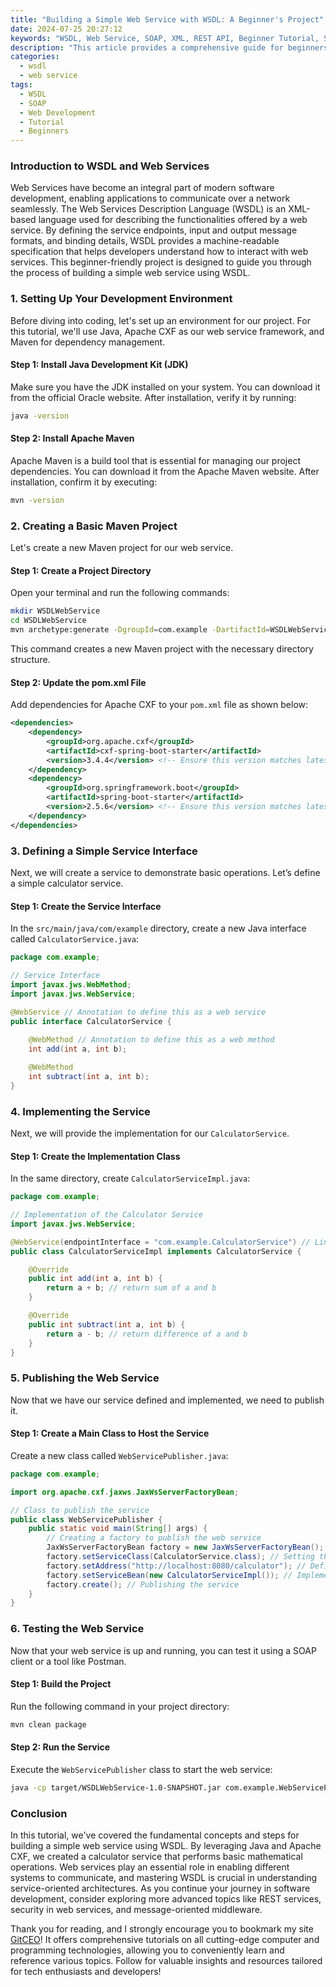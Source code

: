 ```yaml
---
title: "Building a Simple Web Service with WSDL: A Beginner's Project"
date: 2024-07-25 20:27:12
keywords: "WSDL, Web Service, SOAP, XML, REST API, Beginner Tutorial, Software Development"
description: "This article provides a comprehensive guide for beginners to understand and implement a simple web service using WSDL (Web Services Description Language). The tutorial walks through the necessary steps for setting up a SOAP web service, the underlying technologies involved, and tips for practical implementation. It aims to equip developers with the foundational knowledge to build robust web services, making it suitable for those new to software development and web technologies."
categories:
  - wsdl
  - web service
tags:
  - WSDL
  - SOAP
  - Web Development
  - Tutorial
  - Beginners
---
```


### Introduction to WSDL and Web Services

Web Services have become an integral part of modern software development, enabling applications to communicate over a network seamlessly. The Web Services Description Language (WSDL) is an XML-based language used for describing the functionalities offered by a web service. By defining the service endpoints, input and output message formats, and binding details, WSDL provides a machine-readable specification that helps developers understand how to interact with web services. This beginner-friendly project is designed to guide you through the process of building a simple web service using WSDL.

<!-- more -->

### 1. Setting Up Your Development Environment

Before diving into coding, let's set up an environment for our project. For this tutorial, we'll use Java, Apache CXF as our web service framework, and Maven for dependency management. 

#### Step 1: Install Java Development Kit (JDK)

Make sure you have the JDK installed on your system. You can download it from the official Oracle website. After installation, verify it by running:

```bash
java -version
```

#### Step 2: Install Apache Maven

Apache Maven is a build tool that is essential for managing our project dependencies. You can download it from the Apache Maven website. After installation, confirm it by executing:

```bash
mvn -version
```

### 2. Creating a Basic Maven Project

Let's create a new Maven project for our web service.

#### Step 1: Create a Project Directory

Open your terminal and run the following commands:

```bash
mkdir WSDLWebService
cd WSDLWebService
mvn archetype:generate -DgroupId=com.example -DartifactId=WSDLWebService -DarchetypeArtifactId=maven-archetype-quickstart -DinteractiveMode=false
```

This command creates a new Maven project with the necessary directory structure.

#### Step 2: Update the pom.xml File

Add dependencies for Apache CXF to your `pom.xml` file as shown below:

```xml
<dependencies>
    <dependency>
        <groupId>org.apache.cxf</groupId>
        <artifactId>cxf-spring-boot-starter</artifactId>
        <version>3.4.4</version> <!-- Ensure this version matches latest stable release -->
    </dependency>
    <dependency>
        <groupId>org.springframework.boot</groupId>
        <artifactId>spring-boot-starter</artifactId>
        <version>2.5.6</version> <!-- Ensure this version matches latest stable release -->
    </dependency>
</dependencies>
```

### 3. Defining a Simple Service Interface

Next, we will create a service to demonstrate basic operations. Let’s define a simple calculator service.

#### Step 1: Create the Service Interface

In the `src/main/java/com/example` directory, create a new Java interface called `CalculatorService.java`:

```java
package com.example;

// Service Interface
import javax.jws.WebMethod;
import javax.jws.WebService;

@WebService // Annotation to define this as a web service
public interface CalculatorService {
    
    @WebMethod // Annotation to define this as a web method
    int add(int a, int b);

    @WebMethod
    int subtract(int a, int b);
}
```

### 4. Implementing the Service

Next, we will provide the implementation for our `CalculatorService`.

#### Step 1: Create the Implementation Class

In the same directory, create `CalculatorServiceImpl.java`:

```java
package com.example;

// Implementation of the Calculator Service
import javax.jws.WebService;

@WebService(endpointInterface = "com.example.CalculatorService") // Linking to the interface
public class CalculatorServiceImpl implements CalculatorService {

    @Override
    public int add(int a, int b) {
        return a + b; // return sum of a and b
    }

    @Override
    public int subtract(int a, int b) {
        return a - b; // return difference of a and b
    }
}
```

### 5. Publishing the Web Service

Now that we have our service defined and implemented, we need to publish it.

#### Step 1: Create a Main Class to Host the Service

Create a new class called `WebServicePublisher.java`:

```java
package com.example;

import org.apache.cxf.jaxws.JaxWsServerFactoryBean;

// Class to publish the service
public class WebServicePublisher {
    public static void main(String[] args) {
        // Creating a factory to publish the web service
        JaxWsServerFactoryBean factory = new JaxWsServerFactoryBean();
        factory.setServiceClass(CalculatorService.class); // Setting the service class
        factory.setAddress("http://localhost:8080/calculator"); // Defining the service URL
        factory.setServiceBean(new CalculatorServiceImpl()); // Implementing the service
        factory.create(); // Publishing the service
    }
}
```

### 6. Testing the Web Service

Now that your web service is up and running, you can test it using a SOAP client or a tool like Postman.

#### Step 1: Build the Project

Run the following command in your project directory:

```bash
mvn clean package
```

#### Step 2: Run the Service

Execute the `WebServicePublisher` class to start the web service:

```bash
java -cp target/WSDLWebService-1.0-SNAPSHOT.jar com.example.WebServicePublisher
```

### Conclusion

In this tutorial, we've covered the fundamental concepts and steps for building a simple web service using WSDL. By leveraging Java and Apache CXF, we created a calculator service that performs basic mathematical operations. Web services play an essential role in enabling different systems to communicate, and mastering WSDL is crucial in understanding service-oriented architectures. As you continue your journey in software development, consider exploring more advanced topics like REST services, security in web services, and message-oriented middleware.

Thank you for reading, and I strongly encourage you to bookmark my site [GitCEO](https://gitceo.com)! It offers comprehensive tutorials on all cutting-edge computer and programming technologies, allowing you to conveniently learn and reference various topics. Follow for valuable insights and resources tailored for tech enthusiasts and developers!